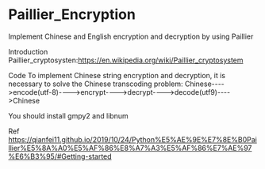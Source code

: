 # Paillier_Encryption
Implement Chinese and English encryption and decryption by using Paillier

Introduction
Paillier_cryptosysten:https://en.wikipedia.org/wiki/Paillier_cryptosystem

Code
To implement Chinese string encryption and decryption, it is necessary to solve the Chinese transcoding problem:
Chinese---->encode(utf-8)---->encrypt---->decrypt---->decode(utf9)---->Chinese

You should install gmpy2 and libnum

Ref
https://qianfei11.github.io/2019/10/24/Python%E5%AE%9E%E7%8E%B0Paillier%E5%8A%A0%E5%AF%86%E8%A7%A3%E5%AF%86%E7%AE%97%E6%B3%95/#Getting-started

